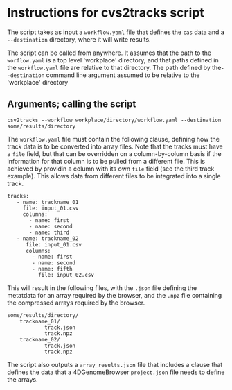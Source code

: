 # Instructions for cvs2tracks script

The script takes as input a ```workflow.yaml``` file that defines the ```cas``` data and a ```--destination``` directory, where it will write results. 

The script can be called from anywhere. It assumes that the path to the ```worflow.yaml``` is a top level 'workplace' directory, and that paths defined in the ```workflow.yaml``` file are relative to that directory. The path defined by the```--destination``` command line argument assumed to be relative to the 'workplace' directory 

## Arguments; calling the script

```
csv2tracks --workflow workplace/directory/workflow.yaml --destination some/results/directory
```

The ```workflow.yaml``` file must contain the following clause, defining how the track data is to be converted into array files. Note that the tracks must have a ```file``` field, but that can be overridden on a column-by-column basis if the information for that column is to be pulled from a different file. This is achieved by providin a column with its own ```file``` field (see the third track example). This allows data from different files to be integrated into a single track. 

```
tracks:
   - name: trackname_01
     file: input_01.csv
     columns: 
       - name: first
       - name: second
       - name: third
   - name: trackname_02
      file: input_01.csv
      columns:
        - name: first
        - name: second
        - name: fifth
          file: input_02.csv
```

This will result in the following files, with the ```.json``` file defining the metatdata for an array required by the browser, and the ```.npz``` file containing the compressed arrays required by the browser.

```
some/results/directory/
	trackname_01/
    	    track.json
            track.npz
	trackname_02/
    	    track.json
            track.npz
```

The script also outputs a ```array_results.json``` file that includes a clause that defines the data that a 4DGenomeBrowser ```project.json``` file needs to define the arrays.
